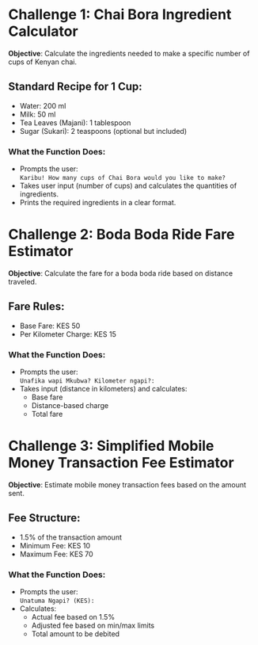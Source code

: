 
#  Challenge 1: Chai Bora Ingredient Calculator 

**Objective**: Calculate the ingredients needed to make a specific number of cups of Kenyan chai.

##  Standard Recipe for 1 Cup:
- Water: 200 ml  
- Milk: 50 ml  
- Tea Leaves (Majani): 1 tablespoon  
- Sugar (Sukari): 2 teaspoons (optional but included)

###  What the Function Does:
- Prompts the user:  
  `Karibu! How many cups of Chai Bora would you like to make?`
- Takes user input (number of cups) and calculates the quantities of ingredients.
- Prints the required ingredients in a clear format.


#  Challenge 2: Boda Boda Ride Fare Estimator 

**Objective**: Calculate the fare for a boda boda ride based on distance traveled.

##  Fare Rules:
- Base Fare: KES 50  
- Per Kilometer Charge: KES 15

###  What the Function Does:
- Prompts the user:  
  `Unafika wapi Mkubwa? Kilometer ngapi?:`
- Takes input (distance in kilometers) and calculates:
  - Base fare
  - Distance-based charge
  - Total fare

#  Challenge 3: Simplified Mobile Money Transaction Fee Estimator 

**Objective**: Estimate mobile money transaction fees based on the amount sent.

##  Fee Structure:
- 1.5% of the transaction amount  
- Minimum Fee: KES 10  
- Maximum Fee: KES 70

###  What the Function Does:
- Prompts the user:  
  `Unatuma Ngapi? (KES):`
- Calculates:
  - Actual fee based on 1.5%
  - Adjusted fee based on min/max limits
  - Total amount to be debited



